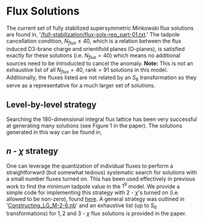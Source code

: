 # Flux Solutions
The current set of fully stabilized supersymmetric Minkowski flux solutions are found in, '[/full-stabilization/flux-sols-rep_part-01.txt](/full-stabilization/flux-sols-rep_part-01.txt).' The tadpole cancellation condition, $N_{flux}\leq 40$, which is a relation between the flux induced D$3$-brane charge and orientifold planes (O-planes), is satisfied exactly for these solutions (i.e. $N_{flux}=40$) which means no additional sources need to be introducted to cancel the anomaly. **Note:** This is not an exhaustive list of all $N_{flux}=40$, $\text{rank}=91$ solutions in this model. Additionally, the fluxes listed are not related by an $S_6$ transformation so they serve as a representative for a much larger set of solutions.

## Level-by-level strategy
Searching the 180-dimensional integral flux lattice has been very successful at generating many solutions (see Figure 1 in the paper). The solutions generated in this way can be found in, 

## $n$ - $\chi$ strategy
One can leverage the quantization of individual fluxes to perform a straightforward (but somewhat tedious) systematic search for solutions with a small number fluxes turned on. This has been used effectively in previous work to find the minimum tadpole value in the $1^9$ model. We provide a simple code for implementing this strategy with $2$ - $\chi$'s turned on (i.e. allowed to be non-zero), found [here](/n-chi/2^6_TwoOms.nb). A general strategy was outlined in '[Constructing_LG_M-2-6.nb](nait400/LG_2-6_fluxes-with-stable-moduli/model-construction/Constructing_LG_M-2-6.nb)' and an exhaustive list (up to $S_6$ transformations) for $1,2$ and $3$ - $\chi$ flux solutions is provided in the paper. 
